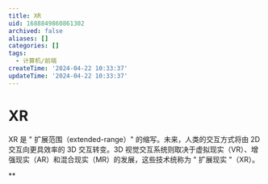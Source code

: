 ```yaml
---
title: XR
uid: 1688849860861302
archived: false
aliases: []
categories: []
tags:
  - 计算机/前端
createTime: '2024-04-22 10:33:37'
updateTime: '2024-04-22 10:33:37'
---
```


# XR

XR 是 " 扩展范围（extended-range）" 的缩写。未来，人类的交互方式将由 2D 交互向更具效率的 3D 交互转变。3D 视觉交互系统则取决于虚拟现实（VR）、增强现实（AR）和混合现实（MR）的发展，这些技术统称为 " 扩展现实 "（XR）。

**
